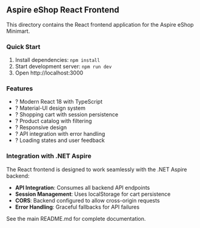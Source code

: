 ## Aspire eShop React Frontend

This directory contains the React frontend application for the Aspire eShop Minimart.

### Quick Start

1. Install dependencies: `npm install`
2. Start development server: `npm run dev`
3. Open http://localhost:3000

### Features

- ? Modern React 18 with TypeScript
- ? Material-UI design system
- ? Shopping cart with session persistence
- ? Product catalog with filtering
- ? Responsive design
- ? API integration with error handling
- ? Loading states and user feedback

### Integration with .NET Aspire

The React frontend is designed to work seamlessly with the .NET Aspire backend:

- **API Integration**: Consumes all backend API endpoints
- **Session Management**: Uses localStorage for cart persistence
- **CORS**: Backend configured to allow cross-origin requests
- **Error Handling**: Graceful fallbacks for API failures

See the main README.md for complete documentation.